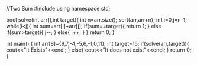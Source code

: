 //Two Sum
#include <iostream>
using namespace std;

bool solve(int arr[],int target){
    int n=arr.size();
    sort(arr,arr+n);
    int i=0,j=n-1;
    while(i<j){
        int sum=arr[i]+arr[j];
        if(sum==target){
            return 1;
        }
        else if(sum>target){
            j--;
        }
        else{
            i++;
        }
    }
    return 0;
}

int main()
{
    int arr[8]={9,7,-4,-5,6,-1,0,11};
    int target=15;
    if(solve(arr,target)){
        cout<<"It Exists"<<endl;
    }
    else{
        cout<<"It does not exist"<<endl;
    }
    return 0;
}
